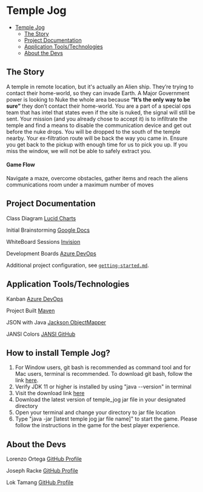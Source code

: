 # Temple Jog

- [Temple Jog](#temple-jog)
  - [The Story](#the-story)
  - [Project Documentation](#project-documentation)
  - [Application Tools/Technologies](#application-toolstechnologies)
  - [About the Devs](#about-the-devs)

## The Story

A temple in remote location, but it's actually an Alien ship. They’re trying to contact their home-world, so they can invade Earth. A Major Government power is looking to Nuke the whole area because **“It’s the only way to be sure”** they don’t contact their home-world. You are a part of a special ops team that has intel that states even if the site is nuked, the signal will still be sent. Your mission (and you already chose to accept it) is to infiltrate the temple and find a means to disable the communication device and get out before the nuke drops. You will be dropped to the south of the temple nearby. Your ex-filtration route will be back the way you came in. Ensure you get back to the pickup with enough time for us to pick you up. If you miss the window, we will not be able to safely extract you.

#### Game Flow

Navigate a maze, overcome obstacles, gather items and reach the aliens communications room under a maximum number of moves

## Project Documentation

Class Diagram [Lucid Charts](https://lucid.app/lucidchart/1ca444df-4f31-4d88-9c7c-021b4b64a647/edit?invitationId=inv_757885bf-8b84-45a5-b33a-8cdad57b7558&page=0_0#)

Initial Brainstorming [Google Docs](https://docs.google.com/document/d/1-h6rQ25jrHEC-vn2mYemIXingh-lgqCBdoXjqgdsZ3U/edit)

WhiteBoard Sessions [Invision](https://tlgtemplejog.invisionapp.com/freehand/TempleJog-Cant8RWJG)

Development Boards [Azure DevOps](https://dev.azure.com/2210SDI10/Temple%20Jog)

Additional project configuration, see [`getting-started.md`](getting-started.md).

## Application Tools/Technologies

Kanban [Azure DevOps](https://dev.azure.com)

Project Built [Maven](https://maven.apache.org/what-is-maven.html)

JSON with Java [Jackson ObjectMapper](https://jenkov.com/tutorials/java-json/jackson-objectmapper.html#jackson-tree-model-example)

JANSI Colors [JANSI GitHub](https://fusesource.github.io/jansi/)

## How to install Temple Jog?
1. For Window users, git bash is recommended as command tool and for Mac users, terminal is recommended. To download git bash, follow the link [here](https://gitforwindows.org/). 
2. Verify JDK 11 or higher is installed by using "java --version" in terminal 
3. Visit the download link [here](https://github.com/tlg-22-10-sde-10/temple-jog/releases)
4. Download the latest version of temple_jog jar file in your designated directory
5. Open your terminal and change your directory to jar file location
6. Type "java -jar [latest temple jog jar file name]" to start the game. Please follow the instructions in the game for the best player experience.

## About the Devs

Lorenzo Ortega [GitHub Profile](https://github.com/antoni909)

Joseph Racke [GitHub Profile](https://github.com/JMRacke)

Lok Tamang [GitHub Profile](https://github.com/loktama21)
